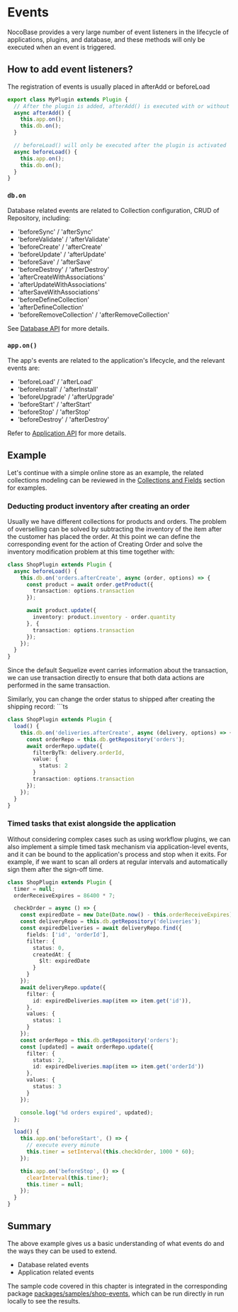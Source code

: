 # Events

NocoBase provides a very large number of event listeners in the lifecycle of applications, plugins, and database, and these methods will only be executed when an event is triggered.

## How to add event listeners?

The registration of events is usually placed in afterAdd or beforeLoad

```ts
export class MyPlugin extends Plugin {
  // After the plugin is added, afterAdd() is executed with or without activation
  async afterAdd() {
    this.app.on();
    this.db.on();
  }

  // beforeLoad() will only be executed after the plugin is activated
  async beforeLoad() {
    this.app.on();
    this.db.on();
  }
}
```

### `db.on`

Database related events are related to Collection configuration, CRUD of Repository, including:

- 'beforeSync' / 'afterSync'
- 'beforeValidate' / 'afterValidate'
- 'beforeCreate' / 'afterCreate'
- 'beforeUpdate' / 'afterUpdate'
- 'beforeSave' / 'afterSave'
- 'beforeDestroy' / 'afterDestroy'
- 'afterCreateWithAssociations'
- 'afterUpdateWithAssociations'
- 'afterSaveWithAssociations'
- 'beforeDefineCollection'
- 'afterDefineCollection'
- 'beforeRemoveCollection' / 'afterRemoveCollection'

See [Database API](/api/database) for more details.

### `app.on()`

The app's events are related to the application's lifecycle, and the relevant events are:

- 'beforeLoad' / 'afterLoad'
- 'beforeInstall' / 'afterInstall'
- 'beforeUpgrade' / 'afterUpgrade'
- 'beforeStart' / 'afterStart'
- 'beforeStop' / 'afterStop'
- 'beforeDestroy' / 'afterDestroy'

Refer to [Application API](/api/server/application#Events) for more details.

## Example

Let's continue with a simple online store as an example, the related collections modeling can be reviewed in the [Collections and Fields](/development/) section for examples.

### Deducting product inventory after creating an order

Usually we have different collections for products and orders. The problem of overselling can be solved by subtracting the inventory of the item after the customer has placed the order. At this point we can define the corresponding event for the action of Creating Order and solve the inventory modification problem at this time together with:

```ts
class ShopPlugin extends Plugin {
  async beforeLoad() {
    this.db.on('orders.afterCreate', async (order, options) => {
      const product = await order.getProduct({
        transaction: options.transaction
      });

      await product.update({
        inventory: product.inventory - order.quantity
      }, {
        transaction: options.transaction
      });
    });
  }
}
```

Since the default Sequelize event carries information about the transaction, we can use transaction directly to ensure that both data actions are performed in the same transaction.

Similarly, you can change the order status to shipped after creating the shipping record: ```ts

```ts
class ShopPlugin extends Plugin {
  load() {
    this.db.on('deliveries.afterCreate', async (delivery, options) => {
      const orderRepo = this.db.getRepository('orders');
      await orderRepo.update({
        filterByTk: delivery.orderId,
        value: {
          status: 2
        }
        transaction: options.transaction
      });
    });
  }
}
```

### Timed tasks that exist alongside the application

Without considering complex cases such as using workflow plugins, we can also implement a simple timed task mechanism via application-level events, and it can be bound to the application's process and stop when it exits. For example, if we want to scan all orders at regular intervals and automatically sign them after the sign-off time.

```ts
class ShopPlugin extends Plugin {
  timer = null;
  orderReceiveExpires = 86400 * 7;

  checkOrder = async () => {
    const expiredDate = new Date(Date.now() - this.orderReceiveExpires);
    const deliveryRepo = this.db.getRepository('deliveries');
    const expiredDeliveries = await deliveryRepo.find({
      fields: ['id', 'orderId'],
      filter: {
        status: 0,
        createdAt: {
          $lt: expiredDate
        }
      }
    });
    await deliveryRepo.update({
      filter: {
        id: expiredDeliveries.map(item => item.get('id')),
      },
      values: {
        status: 1
      }
    });
    const orderRepo = this.db.getRepository('orders');
    const [updated] = await orderRepo.update({
      filter: {
        status: 2,
        id: expiredDeliveries.map(item => item.get('orderId'))
      },
      values: {
        status: 3
      }
    });

    console.log('%d orders expired', updated);
  };

  load() {
    this.app.on('beforeStart', () => {
      // execute every minute
      this.timer = setInterval(this.checkOrder, 1000 * 60);
    });

    this.app.on('beforeStop', () => {
      clearInterval(this.timer);
      this.timer = null;
    });
  }
}
```

## Summary

The above example gives us a basic understanding of what events do and the ways they can be used to extend.

* Database related events
* Application related events

The sample code covered in this chapter is integrated in the corresponding package [packages/samples/shop-events](https://github.com/nocobase/nocobase/tree/main/packages/samples/shop-events), which can be run directly in run locally to see the results.
